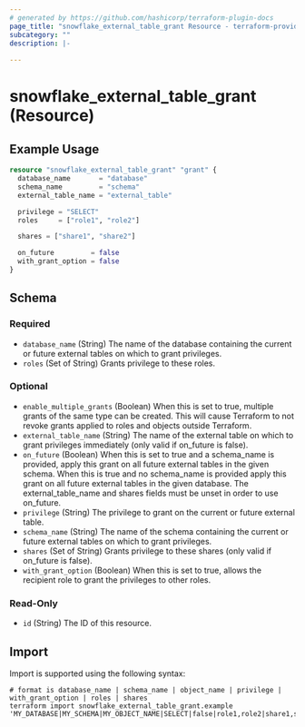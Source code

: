 ```yaml
---
# generated by https://github.com/hashicorp/terraform-plugin-docs
page_title: "snowflake_external_table_grant Resource - terraform-provider-snowflake"
subcategory: ""
description: |-
  
---
```


# snowflake_external_table_grant (Resource)



## Example Usage

```terraform
resource "snowflake_external_table_grant" "grant" {
  database_name       = "database"
  schema_name         = "schema"
  external_table_name = "external_table"

  privilege = "SELECT"
  roles     = ["role1", "role2"]

  shares = ["share1", "share2"]

  on_future         = false
  with_grant_option = false
}
```

<!-- schema generated by tfplugindocs -->
## Schema

### Required

- `database_name` (String) The name of the database containing the current or future external tables on which to grant privileges.
- `roles` (Set of String) Grants privilege to these roles.

### Optional

- `enable_multiple_grants` (Boolean) When this is set to true, multiple grants of the same type can be created. This will cause Terraform to not revoke grants applied to roles and objects outside Terraform.
- `external_table_name` (String) The name of the external table on which to grant privileges immediately (only valid if on_future is false).
- `on_future` (Boolean) When this is set to true and a schema_name is provided, apply this grant on all future external tables in the given schema. When this is true and no schema_name is provided apply this grant on all future external tables in the given database. The external_table_name and shares fields must be unset in order to use on_future.
- `privilege` (String) The privilege to grant on the current or future external table.
- `schema_name` (String) The name of the schema containing the current or future external tables on which to grant privileges.
- `shares` (Set of String) Grants privilege to these shares (only valid if on_future is false).
- `with_grant_option` (Boolean) When this is set to true, allows the recipient role to grant the privileges to other roles.

### Read-Only

- `id` (String) The ID of this resource.

## Import

Import is supported using the following syntax:

```shell
# format is database_name | schema_name | object_name | privilege | with_grant_option | roles | shares 
terraform import snowflake_external_table_grant.example 'MY_DATABASE|MY_SCHEMA|MY_OBJECT_NAME|SELECT|false|role1,role2|share1,share2'
```
